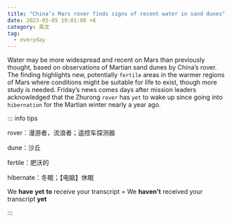 ```yaml
---
title: "China’s Mars rover finds signs of recent water in sand dunes"
date: 2023-05-05 19:01:00 +8
category: 英文
tag:
  - everyday
---
```


Water may be more widespread and recent on Mars than previously thought, based on observations of Martian sand dunes by China’s rover. The finding highlights new, potentially `fertile` areas in the warmer regions of Mars where conditions might be suitable for life to exist, though more study is needed. Friday’s news comes days after mission leaders acknowledged that the Zhurong `rover` has `yet` to wake up since going into `hibernation` for the Martian winter nearly a year ago.

::: info tips

rover：漫游者，流浪者；遥控车探测器

dune：沙丘

fertile：肥沃的

hibernate：冬眠；【电脑】休眠

We **have** **yet** **to** receive your transcript = We **haven't** received your transcript **yet**

:::
